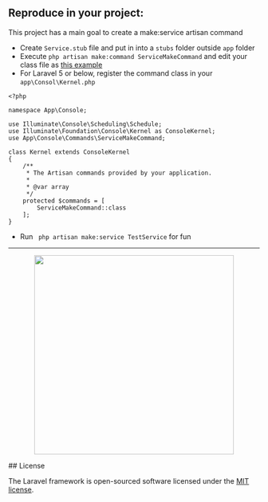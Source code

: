 ## Reproduce in your project:

This project has a main goal to create a make:service artisan command

- Create ```Service.stub``` file and put in into a ```stubs``` folder outside ```app``` folder
- Execute ``` php artisan make:command ServiceMakeCommand ``` and edit your class file as [this example](https://github.com/abrahaosrmartins/create_artisan_command/blob/main/app/Console/Commands/ServiceMakeCommand.php)
- For Laravel 5 or below, register the command class in your ```app\Consol\Kernel.php```

```
<?php

namespace App\Console;

use Illuminate\Console\Scheduling\Schedule;
use Illuminate\Foundation\Console\Kernel as ConsoleKernel;
use App\Console\Commands\ServiceMakeCommand;

class Kernel extends ConsoleKernel
{
    /**
     * The Artisan commands provided by your application.
     *
     * @var array
     */
    protected $commands = [
        ServiceMakeCommand::class
    ];
}
```

- Run ``` php artisan make:service TestService``` for fun
<hr>
<p align="center"><a href="https://laravel.com" target="_blank"><img src="https://raw.githubusercontent.com/laravel/art/master/logo-lockup/5%20SVG/2%20CMYK/1%20Full%20Color/laravel-logolockup-cmyk-red.svg" width="400"></a></p>
## License

The Laravel framework is open-sourced software licensed under the [MIT license](https://opensource.org/licenses/MIT).
